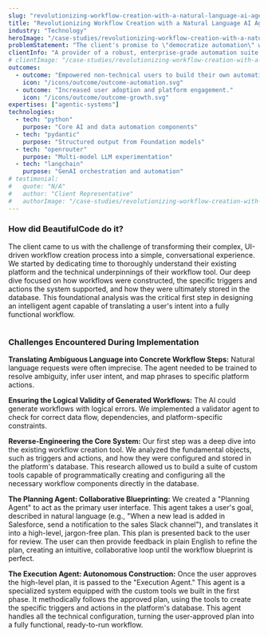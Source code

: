 ```yaml
---
slug: "revolutionizing-workflow-creation-with-a-natural-language-ai-agent"
title: "Revolutionizing Workflow Creation with a Natural Language AI Agent"
industry: "Technology"
heroImage: "/case-studies/revolutionizing-workflow-creation-with-a-natural-language-ai-agent/revolutionizing-workflow-creation-with-a-natural-language-ai-agent.svg"
problemStatement: "The client's promise to \"democratize automation\" was failing. The platform's steep learning curve meant that only a small handful of highly trained power users could create workflows. The vast majority of business users ( the target audience ) were shut out, severely limiting company-wide adoption and putting the platform at risk of being replaced by simpler, less powerful competitors."
clientInfo: "A provider of a robust, enterprise-grade automation suite designed to be used by \"citizen developers\" (non-technical business users) within large organizations like banks and insurance companies."
# clientImage: "/case-studies/revolutionizing-workflow-creation-with-a-natural-language-ai-agent/client-logo.svg"
outcomes:
  - outcome: "Empowered non-technical users to build their own automations."
    icon: "/icons/outcome/outcome-automation.svg"
  - outcome: "Increased user adoption and platform engagement."
    icon: "/icons/outcome/outcome-growth.svg"
expertises: ["agentic-systems"]
technologies:
  - tech: "python"
    purpose: "Core AI and data automation components"
  - tech: "pydantic"
    purpose: "Structured output from Foundation models"
  - tech: "openrouter"
    purpose: "Multi-model LLM experimentation"
  - tech: "langchain"
    purpose: "GenAI orchestration and automation"
# testimonial:
#   quote: "N/A"
#   author: "Client Representative"
#   authorImage: "/case-studies/revolutionizing-workflow-creation-with-a-natural-language-ai-agent/client-author.svg"
---
```


### How did BeautifulCode do it?

The client came to us with the challenge of transforming their complex, UI-driven workflow creation process into a simple, conversational experience. We started by dedicating time to thoroughly understand their existing platform and the technical underpinnings of their workflow tool. Our deep dive focused on how workflows were constructed, the specific triggers and actions the system supported, and how they were ultimately stored in the database. This foundational analysis was the critical first step in designing an intelligent agent capable of translating a user's intent into a fully functional workflow.


<figure>
  <img src="/case-studies/revolutionizing-workflow-creation-with-a-natural-language-ai-agent/revolutionizing-workflow-creation-with-a-natural-language-ai-agent.png" alt="" />
  <figcaption>
    
  </figcaption>
</figure>

### Challenges Encountered During Implementation

**Translating Ambiguous Language into Concrete Workflow Steps:**
Natural language requests were often imprecise. The agent needed to be trained to resolve ambiguity, infer user intent, and map phrases to specific platform actions.

**Ensuring the Logical Validity of Generated Workflows:**
The AI could generate workflows with logical errors. We implemented a validator agent to check for correct data flow, dependencies, and platform-specific constraints.

**Reverse-Engineering the Core System:** Our first step was a deep dive into the existing workflow creation tool. We analyzed the fundamental objects, such as triggers and actions, and how they were configured and stored in the platform's database. This research allowed us to build a suite of custom tools capable of programmatically creating and configuring all the necessary workflow components directly in the database.

**The Planning Agent: Collaborative Blueprinting:** We created a "Planning Agent" to act as the primary user interface. This agent takes a user's goal, described in natural language (e.g., "When a new lead is added in Salesforce, send a notification to the sales Slack channel"), and translates it into a high-level, jargon-free plan. This plan is presented back to the user for review. The user can then provide feedback in plain English to refine the plan, creating an intuitive, collaborative loop until the workflow blueprint is perfect.

**The Execution Agent: Autonomous Construction:** Once the user approves the high-level plan, it is passed to the "Execution Agent." This agent is a specialized system equipped with the custom tools we built in the first phase. It methodically follows the approved plan, using the tools to create the specific triggers and actions in the platform's database. This agent handles all the technical configuration, turning the user-approved plan into a fully functional, ready-to-run workflow.




